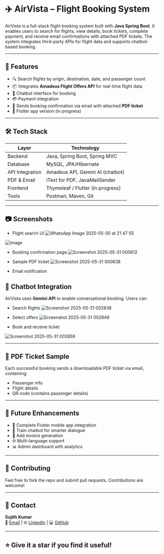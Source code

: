 # ✈️ AirVista – Flight Booking System

AirVista is a full-stack flight booking system built with **Java Spring Boot**. It enables users to search for flights, view details, book tickets, complete payment, and receive email confirmations with attached PDF tickets. The system integrates third-party APIs for flight data and supports chatbot-based booking.

---

## 📌 Features

- 🔍 Search flights by origin, destination, date, and passenger count  
- 📦 Integrates **Amadeus Flight Offers API** for real-time flight data  
- 💬 Chatbot interface for booking 
- 💳 Payment integration  
- 📧 Sends booking confirmation via email with attached **PDF ticket**   
- 📱 Flutter app version (in progress)

---

## 🛠️ Tech Stack

| Layer           | Technology                      |
|----------------|----------------------------------|
| Backend         | Java, Spring Boot, Spring MVC    |
| Database        | MySQL, JPA/Hibernate             |
| API Integration | Amadeus API, Gemini AI (chatbot) |
| PDF & Email     | iText for PDF, JavaMailSender    |
| Frontend        | Thymeleaf / Flutter (in progress)|
| Tools           | Postman, Maven, Git              |

---

## 📷 Screenshots

-  Flight search UI
![WhatsApp Image 2025-05-30 at 21 47 55](https://github.com/user-attachments/assets/843bf798-5c7a-451d-9704-ee426c7c6c96)

![image](https://github.com/user-attachments/assets/08e3aa3d-bf54-4fc2-96c8-0357944615d2)

- Booking confirmation page
  ![Screenshot 2025-05-31 000612](https://github.com/user-attachments/assets/afc9a07a-9ae6-4251-8a7b-91802f709b44)

- Sample PDF ticket
  ![Screenshot 2025-05-31 000638](https://github.com/user-attachments/assets/84bf1555-8d18-4a38-9ceb-d72c33a20ce5)

- Email notification

## 💬 Chatbot Integration

AirVista uses **Gemini API** to enable conversational booking. Users can:
- Search flights
  ![Screenshot 2025-05-31 002838](https://github.com/user-attachments/assets/54384e62-630a-4b50-a596-678492c83e6e)

- Select offers
  ![Screenshot 2025-05-31 002849](https://github.com/user-attachments/assets/52bcf144-917c-4e1d-adb7-b8ae04d20520)

- Book and receive ticket
 
![Screenshot 2025-05-31 002859](https://github.com/user-attachments/assets/8947058c-a1a7-4ee4-8b82-56c7a89d1e36)



---

## 📄 PDF Ticket Sample

Each successful booking sends a downloadable PDF ticket via email, containing:
- Passenger info
- Flight details
- QR code (contains passenger details)

---

## 🚀 Future Enhancements

- 📱 Complete Flutter mobile app integration  
- 🧠 Train chatbot for smarter dialogue  
- 🧾 Add invoice generation  
- 🌐 Multi-language support  
- 📊 Admin dashboard with analytics  

---

## 🤝 Contributing

Feel free to fork the repo and submit pull requests. Contributions are welcome!

---

## 📧 Contact

**Sujith Kumar**  
📧 [Email](sujithkumar7099@gmail.com) | 🌐 [LinkedIn](https://linkedin.com/in/sujith-kumar-182740210) | 💻 [GitHub](https://github.com/sujith-56)

---

## ⭐️ Give it a star if you find it useful!

